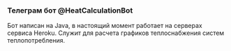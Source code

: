 ### Телеграм бот @HeatCalculationBot
Бот написан на Java, в настоящий момент работает на серверах сервиса Heroku.
Служит для расчета графиков теплоснабжения систем теплопотребления.
